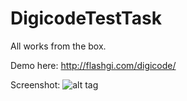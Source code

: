 # DigicodeTestTask

All works from the box.

Demo here: http://flashgi.com/digicode/

Screenshot:
![alt tag](http://flashgi.com/digicode/digicode-task-screen.jpg)
